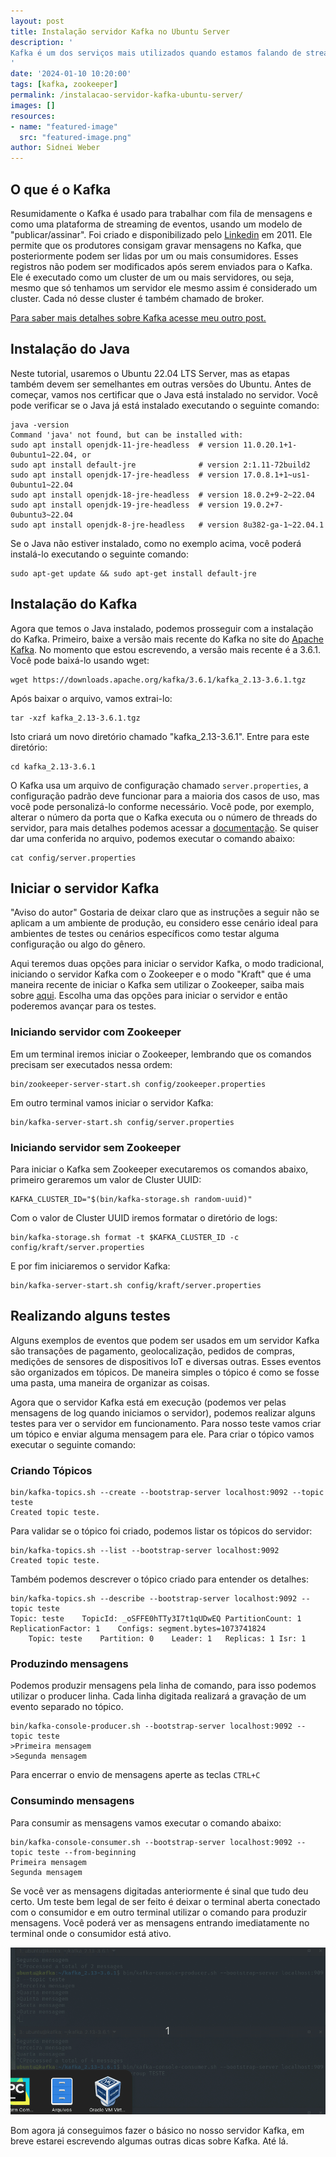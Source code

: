 ```yaml
---
layout: post
title: Instalação servidor Kafka no Ubuntu Server
description: '
Kafka é um dos serviços mais utilizados quando estamos falando de streaming de eventos e mensageria. Nesse artigo vamos realizar a instalação de um servidor Kafka utilizando Ubuntu Server e também realizaremos algumas operações para enviar e receber mensagens no servidor.
'
date: '2024-01-10 10:20:00'
tags: [kafka, zookeeper]
permalink: /instalacao-servidor-kafka-ubuntu-server/
images: []
resources:
- name: "featured-image"
  src: "featured-image.png"
author: Sidnei Weber
---
```

<!--more-->

## O que é o Kafka

Resumidamente o Kafka é usado para trabalhar com fila de mensagens e como uma plataforma de streaming de eventos, usando um modelo de "publicar/assinar". Foi criado e disponibilizado pelo [Linkedin](https://github.com/linkedin/kafka) em 2011. Ele permite que os produtores consigam gravar mensagens no Kafka, que posteriormente podem ser lidas por um ou mais consumidores. Esses registros não podem ser modificados após serem enviados para o Kafka.
Ele é executado como um cluster de um ou mais servidores, ou seja, mesmo que só tenhamos um servidor ele mesmo assim é considerado um cluster. Cada nó desse cluster é também chamado de broker.

[Para saber mais detalhes sobre Kafka acesse meu outro post.](https://sidneiweber.com.br/kafka-tudo-que-precisamos-saber/)

## Instalação do Java

Neste tutorial, usaremos o Ubuntu 22.04 LTS Server, mas as etapas também devem ser semelhantes em outras versões do Ubuntu.
Antes de começar, vamos nos certificar que o Java está instalado no servidor. Você pode verificar se o Java já está instalado executando o seguinte comando:

```shell
java -version
Command 'java' not found, but can be installed with:
sudo apt install openjdk-11-jre-headless  # version 11.0.20.1+1-0ubuntu1~22.04, or
sudo apt install default-jre              # version 2:1.11-72build2
sudo apt install openjdk-17-jre-headless  # version 17.0.8.1+1~us1-0ubuntu1~22.04
sudo apt install openjdk-18-jre-headless  # version 18.0.2+9-2~22.04
sudo apt install openjdk-19-jre-headless  # version 19.0.2+7-0ubuntu3~22.04
sudo apt install openjdk-8-jre-headless   # version 8u382-ga-1~22.04.1

```

Se o Java não estiver instalado, como no exemplo acima, você poderá instalá-lo executando o seguinte comando:

```shell
sudo apt-get update && sudo apt-get install default-jre
```

## Instalação do Kafka

Agora que temos o Java instalado, podemos prosseguir com a instalação do Kafka. Primeiro, baixe a versão mais recente do Kafka no site do [Apache Kafka](https://kafka.apache.org/downloads). No momento que estou escrevendo, a versão mais recente é a 3.6.1. Você pode baixá-lo usando wget:

```shell
wget https://downloads.apache.org/kafka/3.6.1/kafka_2.13-3.6.1.tgz
```

Após baixar o arquivo, vamos extrai-lo:

```shell
tar -xzf kafka_2.13-3.6.1.tgz
```

Isto criará um novo diretório chamado "kafka_2.13-3.6.1". Entre para este diretório:

```shell
cd kafka_2.13-3.6.1
```

O Kafka usa um arquivo de configuração chamado `server.properties`, a configuração padrão deve funcionar para a maioria dos casos de uso, mas você pode personalizá-lo conforme necessário. Você pode, por exemplo, alterar o número da porta que o Kafka executa ou o número de threads do servidor, para mais detalhes podemos acessar a [documentação](https://kafka.apache.org/documentation/#configuration). Se quiser dar uma conferida no arquivo, podemos executar o comando abaixo:

```
cat config/server.properties
```

## Iniciar o servidor Kafka

"Aviso do autor" 
Gostaria de deixar claro que as instruções a seguir não se aplicam a um ambiente de produção, eu considero esse cenário ideal para ambientes de testes ou cenários específicos como testar alguma configuração ou algo do gênero.


Aqui teremos duas opções para iniciar o servidor Kafka, o modo tradicional, iniciando o servidor Kafka com o Zookeeper e o modo "Kraft" que é uma maneira recente de iniciar o Kafka sem utilizar o Zookeeper, saiba mais sobre [aqui](https://developer.confluent.io/learn/kraft/). Escolha uma das opções para iniciar o servidor e então poderemos avançar para os testes.

### Iniciando servidor com Zookeeper

Em um terminal iremos iniciar o Zookeeper, lembrando que os comandos precisam ser executados nessa ordem:

```shell
bin/zookeeper-server-start.sh config/zookeeper.properties
```

Em outro terminal vamos iniciar o servidor Kafka:

```shell
bin/kafka-server-start.sh config/server.properties
```

### Iniciando servidor sem Zookeeper

Para iniciar o Kafka sem Zookeeper executaremos os comandos abaixo, primeiro geraremos um valor de Cluster UUID:

```shell
KAFKA_CLUSTER_ID="$(bin/kafka-storage.sh random-uuid)"
```

Com o valor de Cluster UUID iremos formatar o diretório de logs:

```shell
bin/kafka-storage.sh format -t $KAFKA_CLUSTER_ID -c config/kraft/server.properties
```

E por fim iniciaremos o servidor Kafka:

```shell
bin/kafka-server-start.sh config/kraft/server.properties
```

## Realizando alguns testes

Alguns exemplos de eventos que podem ser usados em um servidor Kafka são transações de pagamento, geolocalização, pedidos de compras, medições de sensores de dispositivos IoT e diversas outras. Esses eventos são organizados em tópicos. De maneira simples o tópico é como se fosse uma pasta, uma maneira de organizar as coisas.

Agora que o servidor Kafka está em execução (podemos ver pelas mensagens de log quando iniciamos o servidor), podemos realizar alguns testes para ver o servidor em funcionamento. Para nosso teste vamos criar um tópico e enviar alguma mensagem para ele. Para criar o tópico vamos executar o seguinte comando:

### Criando Tópicos

```shell
bin/kafka-topics.sh --create --bootstrap-server localhost:9092 --topic teste
Created topic teste.
```

Para validar se o tópico foi criado, podemos listar os tópicos do servidor:

```shell
bin/kafka-topics.sh --list --bootstrap-server localhost:9092
Created topic teste.
```

Também podemos descrever o tópico criado para entender os detalhes:

```shell
bin/kafka-topics.sh --describe --bootstrap-server localhost:9092 --topic teste
Topic: teste	TopicId: _oSFFE0hTTy3I7t1qUDwEQ	PartitionCount: 1	ReplicationFactor: 1	Configs: segment.bytes=1073741824
	Topic: teste	Partition: 0	Leader: 1	Replicas: 1	Isr: 1

```

### Produzindo mensagens

Podemos produzir mensagens pela linha de comando, para isso podemos utilizar o producer linha. Cada linha digitada realizará a gravação de um evento separado no tópico.

```shell
bin/kafka-console-producer.sh --bootstrap-server localhost:9092 --topic teste
>Primeira mensagem
>Segunda mensagem
```

Para encerrar o envio de mensagens aperte as teclas `CTRL+C`

### Consumindo mensagens

Para consumir as mensagens vamos executar o comando abaixo:

```shell
bin/kafka-console-consumer.sh --bootstrap-server localhost:9092 --topic teste --from-beginning
Primeira mensagem
Segunda mensagem
```

Se você ver as mensagens digitadas anteriormente é sinal que tudo deu certo. Um teste bem legal de ser feito é deixar o terminal aberta conectado com o consumidor e em outro terminal utilizar o comando para produzir mensagens. Você poderá ver as mensagens entrando imediatamente no terminal onde o consumidor está ativo.

![Consumer Kafka recebendo mensagens](consumer.gif "Consumer trabalhando")

Bom agora já conseguimos fazer o básico no nosso servidor Kafka, em breve estarei escrevendo algumas outras dicas sobre Kafka. Até lá.
